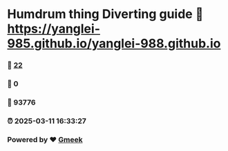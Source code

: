 # Humdrum thing Diverting guide :link: https://yanglei-985.github.io/yanglei-988.github.io 
### :page_facing_up: [22](https://yanglei-985.github.io/yanglei-988.github.io/tag.html) 
### :speech_balloon: 0 
### :hibiscus: 93776 
### :alarm_clock: 2025-03-11 16:33:27 
### Powered by :heart: [Gmeek](https://github.com/Meekdai/Gmeek)
